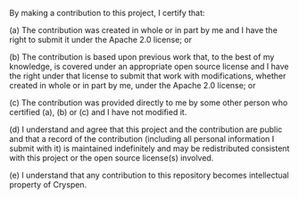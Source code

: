 By making a contribution to this project, I certify that:

(a) The contribution was created in whole or in part by me and I have the right to submit it under the Apache 2.0 license; or

(b) The contribution is based upon previous work that, to the best of my knowledge, is covered under an appropriate open source license and I have the right under that license to submit that work with modifications, whether created in whole or in part by me, under the Apache 2.0 license; or

(c) The contribution was provided directly to me by some other person who certified (a), (b) or (c) and I have not modified it.

(d) I understand and agree that this project and the contribution are public and that a record of the contribution (including all personal information I submit with it) is maintained indefinitely and may be redistributed consistent with this project or the open source license(s) involved.

(e) I understand that any contribution to this repository becomes intellectual property of Cryspen.
